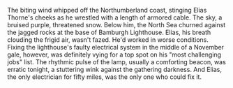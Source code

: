 The biting wind whipped off the Northumberland coast, stinging Elias Thorne's cheeks as he wrestled with a length of armored cable.  The sky, a bruised purple, threatened snow.  Below him, the North Sea churned against the jagged rocks at the base of Bamburgh Lighthouse.  Elias, his breath clouding the frigid air, wasn't fazed.  He'd worked in worse conditions. Fixing the lighthouse's faulty electrical system in the middle of a November gale, however, was definitely vying for a top spot on his "most challenging jobs" list.  The rhythmic pulse of the lamp, usually a comforting beacon, was erratic tonight, a stuttering wink against the gathering darkness.  And Elias, the only electrician for fifty miles, was the only one who could fix it.
